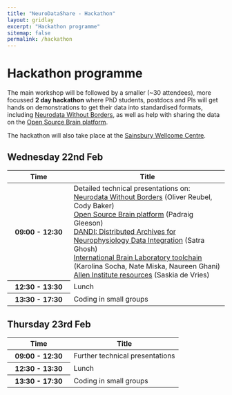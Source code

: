```yaml
---
title: "NeuroDataShare - Hackathon"
layout: gridlay
excerpt: "Hackathon programme"
sitemap: false
permalink: /hackathon
---
```

# Hackathon programme

<p>The main workshop will be followed by a smaller (~30 attendees), more focussed <b>2 day hackathon</b> where PhD students, postdocs and PIs will get hands on demonstrations to get their data into standardised formats, including <a href="https://www.nwb.org/">Neurodata Without Borders</a>, as well as help with sharing the data on the <a href="https://www.v2.opensourcebrain.org/">Open Source Brain platform</a>.</p>

<p>The hackathon will also take place at the <a href="directions">Sainsbury Wellcome Centre</a>.</p>

## Wednesday 22nd Feb

<table class="table table-hover">
  <thead>
    <tr>
      <th scope="col" style="width: 130px">Time</th>
      <th scope="col">Title</th>
    </tr>
  </thead> 
  <tbody>
    <tr>
      <th scope="row">09:00 - 12:30</th>
      <td>Detailed technical presentations on:<br/>
<a href="https://www.nwb.org/">Neurodata Without Borders</a> (Oliver Reubel, Cody Baker)<br/>
<a href="https://www.v2.opensourcebrain.org/">Open Source Brain platform</a> (Padraig Gleeson)<br/>
<a href="https://www.dandiarchive.org/">DANDI: Distributed Archives for Neurophysiology Data Integration</a> (Satra Ghosh)<br/>
<a href="https://github.com/int-brain-lab">International Brain Laboratory toolchain</a> (Karolina Socha, Nate Miska, Naureen Ghani)<br/>
<a href="https://portal.brain-map.org/">Allen Institute resources</a> (Saskia de Vries)<br/>

</td>
    </tr>
    <tr>
      <th scope="row">12:30 - 13:30</th>
      <td>Lunch</td>
    </tr> 
    <tr>
      <th scope="row">13:30 - 17:30</th>
      <td>Coding in small groups</td>
    </tr> 
  </tbody>
</table>

## Thursday 23rd Feb

<table class="table table-hover">
  <thead>
    <tr>
      <th scope="col" style="width: 130px">Time</th>
      <th scope="col">Title</th>
    </tr>
  </thead> 
  <tbody>
    <tr>
      <th scope="row">09:00 - 12:30</th>
      <td>Further technical presentations</td>
    </tr>
    <tr>
      <th scope="row">12:30 - 13:30</th>
      <td>Lunch</td>
    </tr> 
    <tr>
      <th scope="row">13:30 - 17:30</th>
      <td>Coding in small groups</td>
    </tr> 
  </tbody>
</table>
